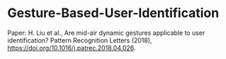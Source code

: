 # Gesture-Based-User-Identification
Paper: H. Liu et al., Are mid-air dynamic gestures applicable to user identification? Pattern Recognition Letters (2018), https://doi.org/10.1016/j.patrec.2018.04.026.
